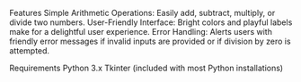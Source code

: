 Features
Simple Arithmetic Operations: Easily add, subtract, multiply, or divide two numbers.
User-Friendly Interface: Bright colors and playful labels make for a delightful user experience.
Error Handling: Alerts users with friendly error messages if invalid inputs are provided or if division by zero is attempted.

Requirements
Python 3.x
Tkinter (included with most Python installations)
